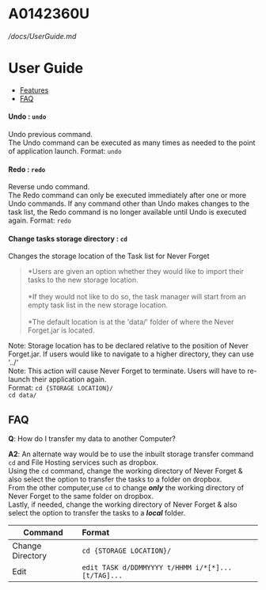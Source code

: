 # A0142360U
###### /docs/UserGuide.md
# User Guide

* [Features](#features)
* [FAQ](#faq)

#### Undo : `undo`
Undo previous command. <br>
The Undo command can be executed as many times as needed to the point of application launch.
Format: `undo`


#### Redo : `redo`
Reverse undo command. <br>
The Redo command can only be executed immediately after one or more Undo commands.
If any command other than Undo makes changes to the task list, the Redo command is no longer available until Undo is executed again.
Format: `redo`


#### Change tasks storage directory : `cd`
Changes the storage location of the Task list for Never Forget <br>
> *Users are given an option whether they would like to import their tasks to the new storage location. <br><br>
> *If they would not like to do so, the task manager will start from an empty task list in the new storage location.<br><br>
> *The default location is at the 'data/' folder of where the Never Forget.jar is located.<br>

Note: Storage location has to be declared relative to the position of Never Forget.jar. If users would like to navigate to a higher directory,
	  they can use '../'<br>
Note: This action will cause Never Forget to terminate. Users will have to re-launch their application again.<br>
Format: `cd {STORAGE LOCATION}/`<br>
		 `cd data/`
		 
		 
		 
		 
		 
		 
		 
		 
## FAQ

**Q**: How do I transfer my data to another Computer?<br>

**A2**: An alternate way would be to use the inbuilt storage transfer command `cd` and File Hosting services such as dropbox.<br>
		Using the `cd` command, change the working directory of Never Forget & also select the option to transfer the tasks to a folder on dropbox.<br>
		From the other computer,use `cd` to change **_only_** the working directory of Never Forget to the same folder on dropbox.<br>
		Lastly, if needed, change the working directory of Never Forget & also select the option to transfer the tasks to a _**local**_ folder.


		 
Command | Format
-------- | :--------
Change Directory | `cd {STORAGE LOCATION}/`
Edit | `edit TASK d/DDMMYYYY t/HHMM i/*[*]... [t/TAG]...`
